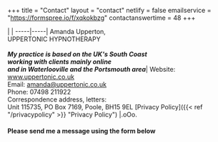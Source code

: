 +++
title = "Contact"
layout = "contact"
netlify = false
emailservice = "https://formspree.io/f/xqkokbzg"
contactanswertime = 48
+++


|     | 
  -----|-----|
    Amanda Upperton,<br>UPPERTONIC HYPNOTHERAPY<br><br>***My practice is based on the UK's South Coast<br>working with clients mainly online<br>and in Waterlooville and the Portsmouth area***| Website: www.uppertonic.co.uk<br>Email: amanda@uppertonic.co.uk<br>Phone: 07498 211922<br>Correspondence address, letters: <br> Unit 115735, PO Box 7169, Poole, BH15 9EL
     [Privacy Policy]({{< ref "/privacypolicy" >}} "Privacy Policy") |.oOo.



 
#### Please send me a message using the form below

